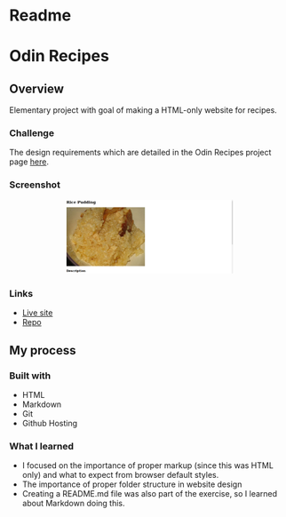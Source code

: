 # Readme
# Odin Recipes

## Overview

Elementary project with goal of making a HTML-only website for recipes.

### Challenge

The design requirements which are detailed in the Odin Recipes project page [here](https://www.theodinproject.com/paths/foundations/courses/foundations/lessons/recipes).  

### Screenshot

<p align="center">
  <img src="./screenshot_for_readme.png" alt="screenshot of rice pudding recipe" width="60%" height="60%">
</p>

### Links

- [Live site](https://mattdimicelli.github.io/HTML_only_Recipes/)
- [Repo](https://github.com/mattdimicelli/HTML_only_Recipes/)

## My process

### Built with
- HTML
- Markdown
- Git
- Github Hosting

### What I learned
- I focused on the importance of proper markup (since this was HTML only) and what to 
expect from browser default styles.  
- The importance of proper folder structure in website design
- Creating a README.md file was also part of the exercise, so I learned about Markdown doing this.
